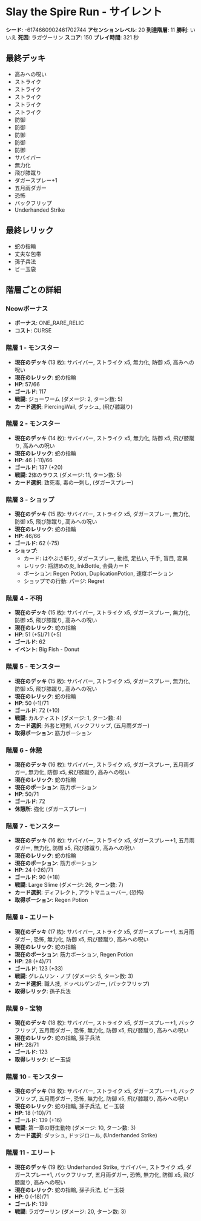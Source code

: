 # Slay the Spire Run - サイレント

**シード**: -6174660902461702744
**アセンションレベル**: 20
**到達階層**: 11
**勝利**: いいえ
**死因**: ラガヴーリン
**スコア**: 150
**プレイ時間**: 321 秒

## 最終デッキ
- 高みへの呪い
- ストライク
- ストライク
- ストライク
- ストライク
- ストライク
- 防御
- 防御
- 防御
- 防御
- 防御
- サバイバー
- 無力化
- 飛び膝蹴り
- ダガースプレー+1
- 五月雨ダガー
- 恐怖
- バックフリップ
- Underhanded Strike

## 最終レリック
- 蛇の指輪
- 丈夫な包帯
- 孫子兵法
- ビー玉袋

## 階層ごとの詳細

### Neowボーナス
- **ボーナス**: ONE_RARE_RELIC
- **コスト**: CURSE

### 階層 1 - モンスター
- **現在のデッキ** (13 枚): サバイバー, ストライク x5, 無力化, 防御 x5, 高みへの呪い
- **現在のレリック**: 蛇の指輪
- **HP**: 57/66
- **ゴールド**: 117
- **戦闘**: ジョーワーム (ダメージ: 2, ターン数: 5)
- **カード選択**: PiercingWail, ダッシュ, (飛び膝蹴り)

### 階層 2 - モンスター
- **現在のデッキ** (14 枚): サバイバー, ストライク x5, 無力化, 防御 x5, 飛び膝蹴り, 高みへの呪い
- **現在のレリック**: 蛇の指輪
- **HP**: 46 (-11)/66
- **ゴールド**: 137 (+20)
- **戦闘**: 2体のラウス (ダメージ: 11, ターン数: 5)
- **カード選択**: 致死毒, 毒の一刺し, (ダガースプレー)

### 階層 3 - ショップ
- **現在のデッキ** (15 枚): サバイバー, ストライク x5, ダガースプレー, 無力化, 防御 x5, 飛び膝蹴り, 高みへの呪い
- **現在のレリック**: 蛇の指輪
- **HP**: 46/66
- **ゴールド**: 62 (-75)
- **ショップ**:
  - カード: はやぶさ斬り, ダガースプレー, 動揺, 足払い, 千手, 盲目, 変異
  - レリック: 瓶詰めの炎, InkBottle, 会員カード
  - ポーション: Regen Potion, DuplicationPotion, 速度ポーション
  - ショップでの行動: パージ: Regret

### 階層 4 - 不明
- **現在のデッキ** (15 枚): サバイバー, ストライク x5, ダガースプレー, 無力化, 防御 x5, 飛び膝蹴り, 高みへの呪い
- **現在のレリック**: 蛇の指輪
- **HP**: 51 (+5)/71 (+5)
- **ゴールド**: 62
- **イベント**: Big Fish - Donut

### 階層 5 - モンスター
- **現在のデッキ** (15 枚): サバイバー, ストライク x5, ダガースプレー, 無力化, 防御 x5, 飛び膝蹴り, 高みへの呪い
- **現在のレリック**: 蛇の指輪
- **HP**: 50 (-1)/71
- **ゴールド**: 72 (+10)
- **戦闘**: カルティスト (ダメージ: 1, ターン数: 4)
- **カード選択**: 外套と短剣, バックフリップ, (五月雨ダガー)
- **取得ポーション**: 筋力ポーション

### 階層 6 - 休憩
- **現在のデッキ** (16 枚): サバイバー, ストライク x5, ダガースプレー, 五月雨ダガー, 無力化, 防御 x5, 飛び膝蹴り, 高みへの呪い
- **現在のレリック**: 蛇の指輪
- **現在のポーション**: 筋力ポーション
- **HP**: 50/71
- **ゴールド**: 72
- **休憩所**: 強化 (ダガースプレー)

### 階層 7 - モンスター
- **現在のデッキ** (16 枚): サバイバー, ストライク x5, ダガースプレー+1, 五月雨ダガー, 無力化, 防御 x5, 飛び膝蹴り, 高みへの呪い
- **現在のレリック**: 蛇の指輪
- **現在のポーション**: 筋力ポーション
- **HP**: 24 (-26)/71
- **ゴールド**: 90 (+18)
- **戦闘**: Large Slime (ダメージ: 26, ターン数: 7)
- **カード選択**: ディフレクト, アウトマニューバー, (恐怖)
- **取得ポーション**: Regen Potion

### 階層 8 - エリート
- **現在のデッキ** (17 枚): サバイバー, ストライク x5, ダガースプレー+1, 五月雨ダガー, 恐怖, 無力化, 防御 x5, 飛び膝蹴り, 高みへの呪い
- **現在のレリック**: 蛇の指輪
- **現在のポーション**: 筋力ポーション, Regen Potion
- **HP**: 28 (+4)/71
- **ゴールド**: 123 (+33)
- **戦闘**: グレムリン・ノブ (ダメージ: 5, ターン数: 3)
- **カード選択**: 職人技, ドッペルゲンガー, (バックフリップ)
- **取得レリック**: 孫子兵法

### 階層 9 - 宝物
- **現在のデッキ** (18 枚): サバイバー, ストライク x5, ダガースプレー+1, バックフリップ, 五月雨ダガー, 恐怖, 無力化, 防御 x5, 飛び膝蹴り, 高みへの呪い
- **現在のレリック**: 蛇の指輪, 孫子兵法
- **HP**: 28/71
- **ゴールド**: 123
- **取得レリック**: ビー玉袋

### 階層 10 - モンスター
- **現在のデッキ** (18 枚): サバイバー, ストライク x5, ダガースプレー+1, バックフリップ, 五月雨ダガー, 恐怖, 無力化, 防御 x5, 飛び膝蹴り, 高みへの呪い
- **現在のレリック**: 蛇の指輪, 孫子兵法, ビー玉袋
- **HP**: 18 (-10)/71
- **ゴールド**: 139 (+16)
- **戦闘**: 第一章の野生動物 (ダメージ: 10, ターン数: 3)
- **カード選択**: ダッシュ, ドッジロール, (Underhanded Strike)

### 階層 11 - エリート
- **現在のデッキ** (19 枚): Underhanded Strike, サバイバー, ストライク x5, ダガースプレー+1, バックフリップ, 五月雨ダガー, 恐怖, 無力化, 防御 x5, 飛び膝蹴り, 高みへの呪い
- **現在のレリック**: 蛇の指輪, 孫子兵法, ビー玉袋
- **HP**: 0 (-18)/71
- **ゴールド**: 139
- **戦闘**: ラガヴーリン (ダメージ: 20, ターン数: 3)
